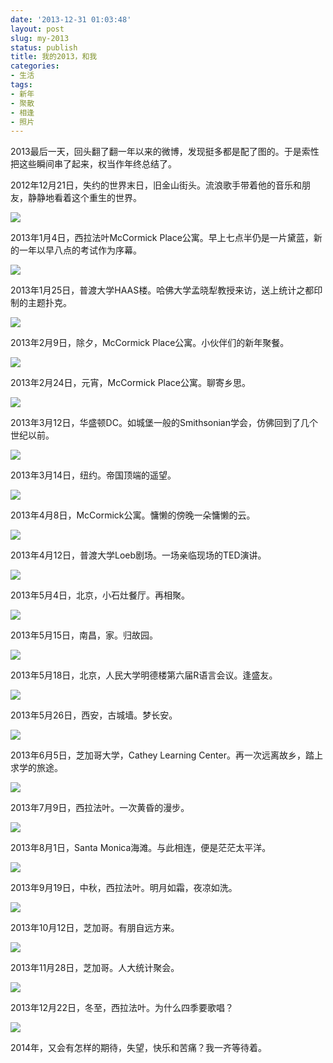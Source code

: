 ```yaml
---
date: '2013-12-31 01:03:48'
layout: post
slug: my-2013
status: publish
title: 我的2013，和我
categories:
- 生活
tags:
- 新年
- 聚散
- 相逢
- 照片
---
```


2013最后一天，回头翻了翻一年以来的微博，发现挺多都是配了图的。于是索性把这些瞬间串了起来，权当作年终总结了。

<!-- more -->

<div class="deco-line"></div>

2012年12月21日，失约的世界末日，旧金山街头。流浪歌手带着他的音乐和朋友，静静地看着这个重生的世界。

![](http://i.imgur.com/PUNjt3t.jpg)

2013年1月4日，西拉法叶McCormick Place公寓。早上七点半仍是一片黛蓝，新的一年以早八点的考试作为序幕。

![](http://i.imgur.com/MDZyNeP.jpg)

2013年1月25日，普渡大学HAAS楼。哈佛大学孟晓犁教授来访，送上统计之都印制的主题扑克。

![](http://i.imgur.com/Ap3M00X.jpg)

2013年2月9日，除夕，McCormick Place公寓。小伙伴们的新年聚餐。

![](http://i.imgur.com/3gMy19A.jpg)

2013年2月24日，元宵，McCormick Place公寓。聊寄乡思。

![](http://i.imgur.com/H89NcIM.jpg)

2013年3月12日，华盛顿DC。如城堡一般的Smithsonian学会，仿佛回到了几个世纪以前。

![](http://i.imgur.com/A7pL136.jpg)

2013年3月14日，纽约。帝国顶端的遥望。

![](http://i.imgur.com/sfnBjDv.jpg)

2013年4月8日，McCormick公寓。慵懒的傍晚一朵慵懒的云。

![](http://i.imgur.com/Xy2C3m7.jpg)

2013年4月12日，普渡大学Loeb剧场。一场亲临现场的TED演讲。

![](http://i.imgur.com/t4kDI6u.jpg)

2013年5月4日，北京，小石灶餐厅。再相聚。

![](http://i.imgur.com/PtE8HOq.jpg)

2013年5月15日，南昌，家。归故园。

![](http://i.imgur.com/FPKtDR5.jpg)

2013年5月18日，北京，人民大学明德楼第六届R语言会议。逢盛友。

![](http://i.imgur.com/FWjXCuQ.jpg)

2013年5月26日，西安，古城墙。梦长安。

![](http://i.imgur.com/eHRmu3T.jpg)

2013年6月5日，芝加哥大学，Cathey Learning Center。再一次远离故乡，踏上求学的旅途。

![](http://i.imgur.com/1Lc74lE.jpg)

2013年7月9日，西拉法叶。一次黄昏的漫步。

![](http://i.imgur.com/wNQHD5I.jpg)

2013年8月1日，Santa Monica海滩。与此相连，便是茫茫太平洋。

![](http://i.imgur.com/xJ3m72r.jpg)

2013年9月19日，中秋，西拉法叶。明月如霜，夜凉如洗。

![](http://i.imgur.com/fi3tICJ.jpg)

2013年10月12日，芝加哥。有朋自远方来。

![](http://i.imgur.com/yQCob6P.jpg)

2013年11月28日，芝加哥。人大统计聚会。

![](http://i.imgur.com/R7DFwab.jpg)

2013年12月22日，冬至，西拉法叶。为什么四季要歌唱？

![](http://i.imgur.com/9Y0IXAc.jpg)

<div class="deco-line"></div>

2014年，又会有怎样的期待，失望，快乐和苦痛？我一齐等待着。

